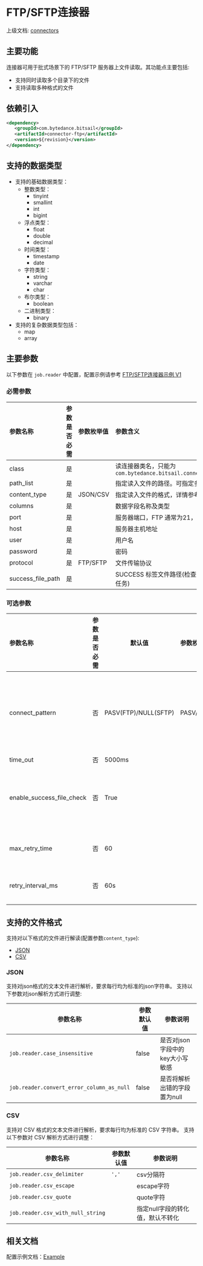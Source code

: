 # FTP/SFTP连接器

上级文档: [connectors](../../README.md)

## 主要功能

连接器可用于批式场景下的 FTP/SFTP 服务器上文件读取。其功能点主要包括:

- 支持同时读取多个目录下的文件
- 支持读取多种格式的文件

## 依赖引入

```xml
<dependency>
   <groupId>com.bytedance.bitsail</groupId>
   <artifactId>connector-ftp</artifactId>
   <version>${revision}</version>
</dependency>
```

## 支持的数据类型

- 支持的基础数据类型：
  - 整数类型：
    - tinyint
    - smallint
    - int
    - bigint
  - 浮点类型：
    - float
    - double
    - decimal
  - 时间类型：
    - timestamp
    - date
  - 字符类型：
    - string
    - varchar
    - char
  - 布尔类型：
    - boolean
  - 二进制类型：
    - binary
- 支持的复杂数据类型包括：
  - map
  - array

## 主要参数

以下参数在 `job.reader` 中配置，配置示例请参考 [FTP/SFTP连接器示例 V1](./ftp-v1-example.md)

### 必需参数

| 参数名称     | 参数是否必需 | 参数枚举值      | 参数含义                                                                                       |
| :----------- | :----------- | :-------------- | :--------------------------------------------------------------------------------------------- |
| class        | 是           |                 | 读连接器类名，只能为 `com.bytedance.bitsail.connector.ftp.source.FtpSource` |
| path_list    | 是           |                 | 指定读入文件的路径。可指定多个路径，使用 `','`分隔                                           |
| content_type | 是           | JSON/CSV | 指定读入文件的格式，详情参考[支持的文件格式](#jump_format)                                        |
| columns      | 是           |                 | 数据字段名称及类型                                                                             |
| port | 是 |  | 服务器端口，FTP 通常为21，SFTP 为22 |
| host | 是 |  | 服务器主机地址 |
| user | 是 |  | 用户名 |
| password | 是 |  | 密码 |
| protocol | 是 | FTP/SFTP | 文件传输协议 |
| success_file_path | 是 |  | SUCCESS 标签文件路径(检查默认开启，文件存在才会执行任务) |

### 可选参数

| 参数名称                   | 参数是否必需 | 默认值               | 参数枚举值     | 参数含义                                                   |
| :------------------------ | :----------- | -------------------- | :------------- | :---------------------------------------------------|
| connect_pattern           | 否           | PASV(FTP)/NULL(SFTP) | PASV/PORT/NULL | 连接模式，FTP 协议下可为 PASV 或 PORT，SFTP 协议下为 NULL |
| time_out                  | 否           | 5000ms               |                | 连接超时                                              |
| enable_success_file_check | 否           | True                 |                | 默认开启，必须有 SUCCESS 标签文件存在才会执行任务          |
| max_retry_time            | 否           | 60                   |                | 检查 SUCCESS 标签文件次数                              |
| retry_interval_ms         | 否           | 60s                  |                | 检查 SUCCESS 标签文件间隔                              |

## <span id="jump_format">支持的文件格式</span>

支持对以下格式的文件进行解读(配置参数`content_type`):

- [JSON](#jump_json)
- [CSV](#jump_csv)


### <span id="jump_json">JSON</span>

支持对json格式的文本文件进行解析，要求每行均为标准的json字符串。
支持以下参数对json解析方式进行调整:

| 参数名称                                   | 参数默认值 | 参数说明                  |
| ------------------------------------------|-------| ----------------------------|
| `job.reader.case_insensitive`             | false | 是否对json字段中的key大小写敏感 |
| `job.reader.convert_error_column_as_null` | false | 是否将解析出错的字段置为null    |

### <span id="jump_csv">CSV</span>

支持对 CSV 格式的文本文件进行解析，要求每行均为标准的 CSV 字符串。
支持以下参数对 CSV 解析方式进行调整：

| 参数名称                            | 参数默认值 | 参数说明                      |
| -----------------------------------|----------|-----------------------------|
| `job.reader.csv_delimiter`        | `','`     | csv分隔符                    |
| `job.reader.csv_escape`           |           | escape字符                   |
| `job.reader.csv_quote`            |           | quote字符                    |
| `job.reader.csv_with_null_string` |           | 指定null字段的转化值，默认不转化 |

## 相关文档

配置示例文档：[Example](./ftp-v1-example.md)
